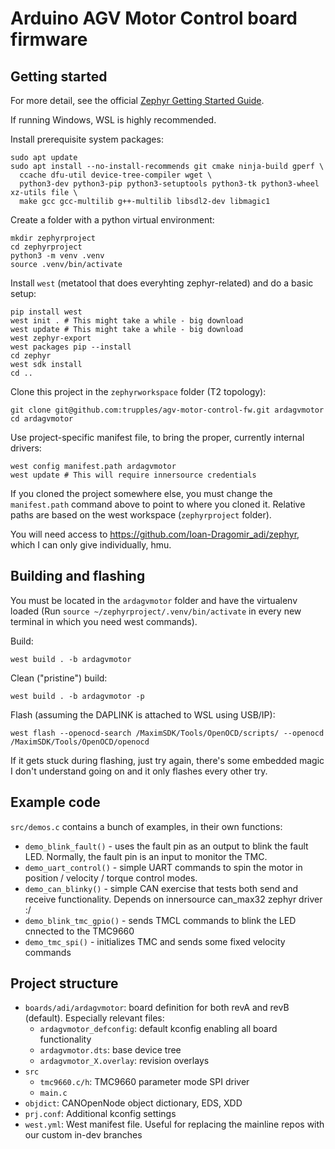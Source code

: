 # Arduino AGV Motor Control board firmware

## Getting started

For more detail, see the official [Zephyr Getting Started Guide](https://docs.zephyrproject.org/latest/develop/getting_started/index.html).

If running Windows, WSL is highly recommended.

Install prerequisite system packages:
```
sudo apt update
sudo apt install --no-install-recommends git cmake ninja-build gperf \
  ccache dfu-util device-tree-compiler wget \
  python3-dev python3-pip python3-setuptools python3-tk python3-wheel xz-utils file \
  make gcc gcc-multilib g++-multilib libsdl2-dev libmagic1
```

Create a folder with a python virtual environment:
```
mkdir zephyrproject
cd zephyrproject
python3 -m venv .venv
source .venv/bin/activate
```

Install `west` (metatool that does everyhting zephyr-related) and do a basic
setup:
```
pip install west
west init . # This might take a while - big download
west update # This might take a while - big download
west zephyr-export
west packages pip --install
cd zephyr
west sdk install
cd ..
```

Clone this project in the `zephyrworkspace` folder (T2 topology):
```
git clone git@github.com:trupples/agv-motor-control-fw.git ardagvmotor
cd ardagvmotor
```

Use project-specific manifest file, to bring the proper, currently internal
drivers:
```
west config manifest.path ardagvmotor
west update # This will require innersource credentials
```

If you cloned the project somewhere else, you must change the `manifest.path`
command above to point to where you cloned it. Relative paths are based on the
west workspace (`zephyrproject` folder).

You will need access to https://github.com/Ioan-Dragomir_adi/zephyr, which I can
only give individually, hmu.

## Building and flashing

You must be located in the `ardagvmotor` folder and have the virtualenv loaded (Run `source ~/zephyrproject/.venv/bin/activate` in every new terminal in which you need west commands).

Build:
```
west build . -b ardagvmotor
```

Clean ("pristine") build:
```
west build . -b ardagvmotor -p
```

Flash (assuming the DAPLINK is attached to WSL using USB/IP):
```
west flash --openocd-search /MaximSDK/Tools/OpenOCD/scripts/ --openocd /MaximSDK/Tools/OpenOCD/openocd
```

If it gets stuck during flashing, just try again, there's some embedded magic I
don't understand going on and it only flashes every other try.

## Example code

`src/demos.c` contains a bunch of examples, in their own functions:

- `demo_blink_fault()` - uses the fault pin as an output to blink the fault LED. Normally, the fault pin is an input to monitor the TMC.
- `demo_uart_control()` - simple UART commands to spin the motor in position / velocity / torque control modes.
- `demo_can_blinky()` - simple CAN exercise that tests both send and receive functionality. Depends on innersource can_max32 zephyr driver :/
- `demo_blink_tmc_gpio()` - sends TMCL commands to blink the LED cnnected to the TMC9660
- `demo_tmc_spi()` - initializes TMC and sends some fixed velocity commands

## Project structure

- `boards/adi/ardagvmotor`: board definition for both revA and revB (default). Especially relevant files:
    - `ardagvmotor_defconfig`: default kconfig enabling all board functionality
    - `ardagvmotor.dts`: base device tree
    - `ardagvmotor_X.overlay`: revision overlays
- `src`
    - `tmc9660.c/h`: TMC9660 parameter mode SPI driver
    - `main.c`
- `objdict`: CANOpenNode object dictionary, EDS, XDD
- `prj.conf`: Additional kconfig settings
- `west.yml`: West manifest file. Useful for replacing the mainline repos with our custom in-dev branches
